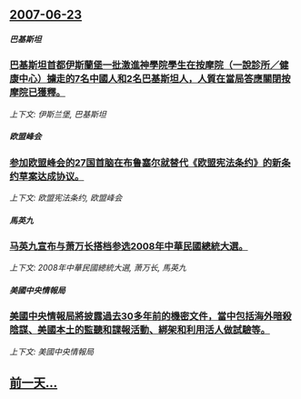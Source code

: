 ## [2007-06-23](/news/2007/06/23/index.md)

##### 巴基斯坦
### [巴基斯坦首都伊斯蘭堡一批激進神學院學生在按摩院（一說診所／健康中心）擄走的7名中國人和2名巴基斯坦人，人質在當局答應關閉按摩院已獲釋。](/news/2007/06/23/巴基斯坦首都伊斯蘭堡一批激進神學院學生在按摩院-一說診所-健康中心-擄走的7名中國人和2名巴基斯坦人-人質在當局答應關閉.md)
_上下文: 伊斯兰堡, 巴基斯坦_

##### 欧盟峰会
### [参加欧盟峰会的27国首脑在布鲁塞尔就替代《欧盟宪法条约》的新条约草案达成协议。](/news/2007/06/23/参加欧盟峰会的27国首脑在布鲁塞尔就替代-欧盟宪法条约-的新条约草案达成协议.md)
_上下文: 欧盟宪法条约, 欧盟峰会_

##### 馬英九
### [马英九宣布与萧万长搭档参选2008年中華民國總統大選。](/news/2007/06/23/马英九宣布与萧万长搭档参选2008年中華民國總統大選.md)
_上下文: 2008年中華民國總統大選, 萧万长, 馬英九_

##### 美國中央情報局
### [美國中央情報局將披露過去30多年前的機密文件，當中包括海外暗殺陰謀、美國本土的監聽和諜報活動、綁架和利用活人做試驗等。](/news/2007/06/23/美國中央情報局將披露過去30多年前的機密文件-當中包括海外暗殺陰謀-美國本土的監聽和諜報活動-綁架和利用活人做試驗等.md)
_上下文: 美國中央情報局_

## [前一天...](/news/2007/06/22/index.md)

